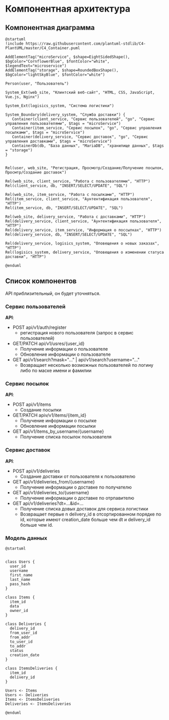 # Компонентная архитектура
<!-- Состав и взаимосвязи компонентов системы между собой и внешними системами с указанием протоколов, ключевые технологии, используемые для реализации компонентов.
Диаграмма контейнеров C4 и текстовое описание. 
-->
## Компонентная диаграмма

```plantuml
@startuml
!include https://raw.githubusercontent.com/plantuml-stdlib/C4-PlantUML/master/C4_Container.puml

AddElementTag("microService", $shape=EightSidedShape(), $bgColor="CornflowerBlue", $fontColor="white", $legendText="microservice")
AddElementTag("storage", $shape=RoundedBoxShape(), $bgColor="lightSkyBlue", $fontColor="white")

Person(user, "Пользователь")

System_Ext(web_site, "Клинтский веб-сайт", "HTML, CSS, JavaScript, Vue.js, Nginx")

System_Ext(logisics_system, "Система логистики")

System_Boundary(delivery_system, "Служба доставки") {
   Container(client_service, "Сервис пользователей", "go", "Сервис управления пользователями", $tags = "microService")    
   Container(item_service, "Сервис посылок", "go", "Сервис управления посылками", $tags = "microService") 
   Container(delivery_service, "Сервис доставок", "go", "Сервис управления доставками", $tags = "microService")
   ContainerDb(db, "База данных", "MariaDB", "хранилище данных", $tags = "storage")
}


Rel(user, web_site, "Регистрация, Просмотр/Создание/Получение посылок, Просмтр/Создание доставок")

Rel(web_site, client_service, "Работа с пользователями", "HTTP")
Rel(client_service, db, "INSERT/SELECT/UPDATE", "SQL")

Rel(web_site, item_service, "Работа с посылками", "HTTP")
Rel(item_service, client_service, "Аунтентификация пользователя", "HTTP")
Rel(item_service, db, "INSERT/SELECT/UPDATE", "SQL")

Rel(web_site, delivery_service, "Работа с доставками", "HTTP")
Rel(delivery_service, client_service, "Аунтентификация пользователя", "HTTP")
Rel(delivery_service, item_service, "Информация о поссылках", "HTTP")
Rel(delivery_service, db, "INSERT/SELECT/UPDATE", "SQL")

Rel(delivery_service, logisics_system, "Оповещения о новых заказах", "HTTP")
Rel(logisics_system, delivery_service, "Оповещения о изменении статуса доставки", "HTTP")

@enduml
```
## Список компонентов 

API приблизительный, он будет уточняться.

### Сервис пользователей
**API**:
- POST api/v1/auth/register
    - регистрация нового пользователя (запрос в сервис пользователей)
- GET/PATCH api/v1/usres/{user_id}
    - Получение информации о пользователе
    - Обновление информации о пользователе
- GET api/v1/search?mask="..." | api/v1/search?username="..."
  - Возвращает несколько возможных пользователей по логину либо по маске имени и фамилии

### Сервис посылок
**API**:
- POST api/v1/items
  - Создание посылки
- GET/PATCH apiv/v1/items/{item_id}
  - Получение информации о посылке
  - Обновление информации посылки
- GET api/v1/items_by_username/{username} 
  - Получение списка посылок пользователя

### Сервис доставок
**API**:
- POST api/v1/deliveries
  - Создание доставки от пользователя к пользователю
- GET api/v1/deliveries_from/{username}
  - Получение информации о доставке по получателю
- GET api/v1/deliveries_to/{username}
  - Получение информации о доставке по отрпавителю
- GET api/v1/deliveries?dt=...&id=...
  - Получение списка довых доставок для сервиса логистики
  - Возвращает первые n delivery_id в отсортированном порядке по id, которые имеют creation_date больше чем dt и delivery_id больше чем id.

### Модель данных
```puml
@startuml


class Users {
  user_id
  username
  first_name
  last_name
  pass_hash
}

class Items {
  item_id
  data
  owner_id
}

class Deliveries {
  delivery_id
  from_user_id
  from_addr
  to_user_id
  to_addr
  status
  creation_date
}

class ItemsDeliveries {
  item_id
  delivery_id
}

Users <- Items
Users <- Deliveries
Items <- ItemsDeliveries
Deliveries <- ItemsDeliveries

@enduml
```